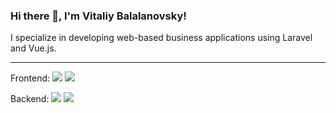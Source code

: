 <div>
    <div>
    <h3 align="left">Hi there 👋, I'm Vitaliy Balalanovsky!</h3>
    <p> I specialize in developing web-based business applications using Laravel and Vue.js.</p>
</div>

<hr style="border: 0; height: 0.5px; margin: 10px 0;">

<div>
    <p>
    Frontend:
    <img src="https://img.shields.io/badge/JavaScript-F7DF1E?style=flat&logo=javascript&logoColor=black" />
    <img src="https://img.shields.io/badge/Vue.js-4FC08D?style=flat&logo=vue.js&logoColor=white" />
    </p>
    <p>
    Backend:
    <img src="https://img.shields.io/badge/PHP-777BB4?style=flat&logo=php&logoColor=white" />
    <img src="https://img.shields.io/badge/Laravel-FF2D20?style=flat&logo=laravel&logoColor=white" />
    </p>
</div>

</div>

